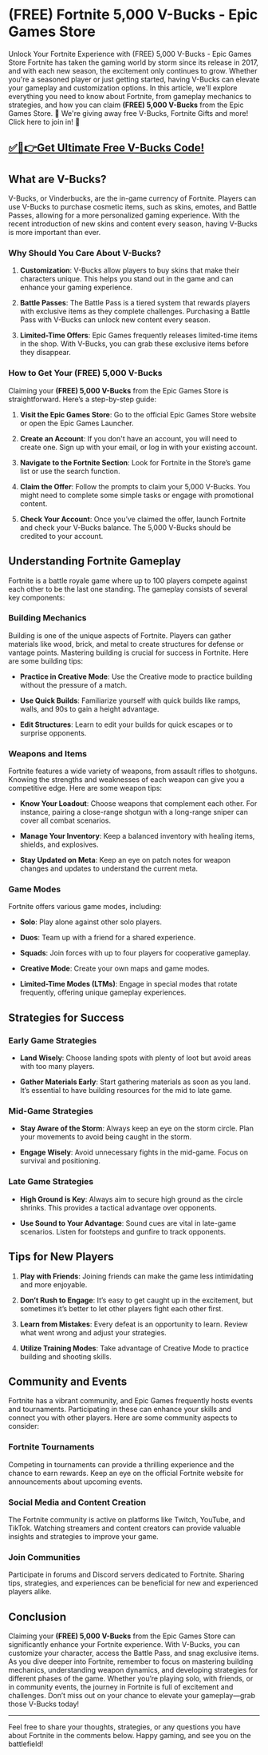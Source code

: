 # (FREE) Fortnite 5,000 V-Bucks - Epic Games Store

Unlock Your Fortnite Experience with (FREE) 5,000 V-Bucks - Epic Games Store Fortnite has taken the gaming world by storm since its release in 2017, and with each new season, the excitement only continues to grow. Whether you're a seasoned player or just getting started, having V-Bucks can elevate your gameplay and customization options. In this article, we'll explore everything you need to know about Fortnite, from gameplay mechanics to strategies, and how you can claim **(FREE) 5,000 V-Bucks** from the Epic Games Store. 🎁 We're giving away free V-Bucks, Fortnite Gifts and more! Click here to join in! 🎁

## [✅🔴👉Get Ultimate Free V-Bucks Code!](https://mrlyons.github.io/freecode/)

## What are V-Bucks?

V-Bucks, or Vinderbucks, are the in-game currency of Fortnite. Players can use V-Bucks to purchase cosmetic items, such as skins, emotes, and Battle Passes, allowing for a more personalized gaming experience. With the recent introduction of new skins and content every season, having V-Bucks is more important than ever.

### Why Should You Care About V-Bucks?

1. **Customization**: V-Bucks allow players to buy skins that make their characters unique. This helps you stand out in the game and can enhance your gaming experience.
   
2. **Battle Passes**: The Battle Pass is a tiered system that rewards players with exclusive items as they complete challenges. Purchasing a Battle Pass with V-Bucks can unlock new content every season.

3. **Limited-Time Offers**: Epic Games frequently releases limited-time items in the shop. With V-Bucks, you can grab these exclusive items before they disappear.

### How to Get Your (FREE) 5,000 V-Bucks

Claiming your **(FREE) 5,000 V-Bucks** from the Epic Games Store is straightforward. Here’s a step-by-step guide:

1. **Visit the Epic Games Store**: Go to the official Epic Games Store website or open the Epic Games Launcher.
   
2. **Create an Account**: If you don't have an account, you will need to create one. Sign up with your email, or log in with your existing account.
   
3. **Navigate to the Fortnite Section**: Look for Fortnite in the Store’s game list or use the search function.

4. **Claim the Offer**: Follow the prompts to claim your 5,000 V-Bucks. You might need to complete some simple tasks or engage with promotional content.

5. **Check Your Account**: Once you’ve claimed the offer, launch Fortnite and check your V-Bucks balance. The 5,000 V-Bucks should be credited to your account.

## Understanding Fortnite Gameplay

Fortnite is a battle royale game where up to 100 players compete against each other to be the last one standing. The gameplay consists of several key components:

### Building Mechanics

Building is one of the unique aspects of Fortnite. Players can gather materials like wood, brick, and metal to create structures for defense or vantage points. Mastering building is crucial for success in Fortnite. Here are some building tips:

- **Practice in Creative Mode**: Use the Creative mode to practice building without the pressure of a match.
  
- **Use Quick Builds**: Familiarize yourself with quick builds like ramps, walls, and 90s to gain a height advantage.

- **Edit Structures**: Learn to edit your builds for quick escapes or to surprise opponents.

### Weapons and Items

Fortnite features a wide variety of weapons, from assault rifles to shotguns. Knowing the strengths and weaknesses of each weapon can give you a competitive edge. Here are some weapon tips:

- **Know Your Loadout**: Choose weapons that complement each other. For instance, pairing a close-range shotgun with a long-range sniper can cover all combat scenarios.

- **Manage Your Inventory**: Keep a balanced inventory with healing items, shields, and explosives.

- **Stay Updated on Meta**: Keep an eye on patch notes for weapon changes and updates to understand the current meta.

### Game Modes

Fortnite offers various game modes, including:

- **Solo**: Play alone against other solo players.
  
- **Duos**: Team up with a friend for a shared experience.

- **Squads**: Join forces with up to four players for cooperative gameplay.

- **Creative Mode**: Create your own maps and game modes.

- **Limited-Time Modes (LTMs)**: Engage in special modes that rotate frequently, offering unique gameplay experiences.

## Strategies for Success

### Early Game Strategies

- **Land Wisely**: Choose landing spots with plenty of loot but avoid areas with too many players.

- **Gather Materials Early**: Start gathering materials as soon as you land. It’s essential to have building resources for the mid to late game.

### Mid-Game Strategies

- **Stay Aware of the Storm**: Always keep an eye on the storm circle. Plan your movements to avoid being caught in the storm.

- **Engage Wisely**: Avoid unnecessary fights in the mid-game. Focus on survival and positioning.

### Late Game Strategies

- **High Ground is Key**: Always aim to secure high ground as the circle shrinks. This provides a tactical advantage over opponents.

- **Use Sound to Your Advantage**: Sound cues are vital in late-game scenarios. Listen for footsteps and gunfire to track opponents.

## Tips for New Players

1. **Play with Friends**: Joining friends can make the game less intimidating and more enjoyable.

2. **Don’t Rush to Engage**: It’s easy to get caught up in the excitement, but sometimes it’s better to let other players fight each other first.

3. **Learn from Mistakes**: Every defeat is an opportunity to learn. Review what went wrong and adjust your strategies.

4. **Utilize Training Modes**: Take advantage of Creative Mode to practice building and shooting skills.

## Community and Events

Fortnite has a vibrant community, and Epic Games frequently hosts events and tournaments. Participating in these can enhance your skills and connect you with other players. Here are some community aspects to consider:

### Fortnite Tournaments

Competing in tournaments can provide a thrilling experience and the chance to earn rewards. Keep an eye on the official Fortnite website for announcements about upcoming events.

### Social Media and Content Creation

The Fortnite community is active on platforms like Twitch, YouTube, and TikTok. Watching streamers and content creators can provide valuable insights and strategies to improve your game.

### Join Communities

Participate in forums and Discord servers dedicated to Fortnite. Sharing tips, strategies, and experiences can be beneficial for new and experienced players alike.

## Conclusion

Claiming your **(FREE) 5,000 V-Bucks** from the Epic Games Store can significantly enhance your Fortnite experience. With V-Bucks, you can customize your character, access the Battle Pass, and snag exclusive items. As you dive deeper into Fortnite, remember to focus on mastering building mechanics, understanding weapon dynamics, and developing strategies for different phases of the game. Whether you’re playing solo, with friends, or in community events, the journey in Fortnite is full of excitement and challenges. Don’t miss out on your chance to elevate your gameplay—grab those V-Bucks today!

---

Feel free to share your thoughts, strategies, or any questions you have about Fortnite in the comments below. Happy gaming, and see you on the battlefield!
